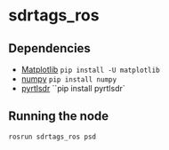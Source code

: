 # sdrtags_ros

## Dependencies

* [Matplotlib](https://matplotlib.org) ``pip install -U matplotlib``
* [numpy](https://www.scipy.org/) ``pip install numpy``
* [pyrtlsdr](https://github.com/roger-/pyrtlsdr) ``pip install pyrtlsdr`

## Running the node
``rosrun sdrtags_ros psd``

